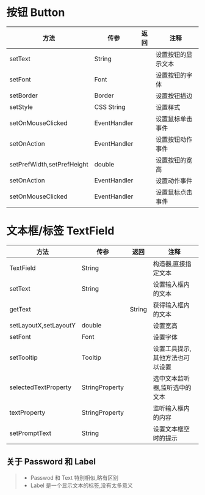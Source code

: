 # 按钮 Button

| 方法                       | 传参                      | 返回 | 注释               |
| -------------------------- | ------------------------- | ---- | ------------------ |
| setText                    | String                    |      | 设置按钮的显示文本 |
| setFont                    | Font                      |      | 设置按钮的字体     |
| setBorder                  | Border                    |      | 设置按钮描边       |
| setStyle                   | CSS String                |      | 设置样式           |
| setOnMouseClicked          | EventHandler<MouseEvent>  |      | 设置鼠标单击事件   |
| setOnAction                | EventHandler<ActionEvent> |      | 设置按钮动作事件   |
| setPrefWidth,setPrefHeight | double                    |      | 设置按钮的宽高     |
| setOnAction                | EventHandler<ActionEvent> |      | 设置动作事件       |
| setOnMouseClicked          | EventHandler<MouseEvent>  |      | 设置鼠标点击事件   |

# 文本框/标签 TextField

| 方法                  | 传参           | 返回   | 注释                            |
| --------------------- | -------------- | ------ | ------------------------------- |
| TextField             | String         |        | 构造器,直接指定文本             |
| setText               | String         |        | 设置输入框内的文本              |
| getText               |                | String | 获得输入框内的文本              |
| setLayoutX,setLayoutY | double         |        | 设置宽高                        |
| setFont               | Font           |        | 设置字体                        |
| setTooltip            | Tooltip        |        | 设置工具提示,其他方法也可以设置 |
| selectedTextProperty  | StringProperty |        | 选中文本监听器,监听选中的文本   |
| textProperty          | StringProperty |        | 监听输入框内的内容              |
| setPromptText         | String         |        | 设置文本框空时的提示            |

## 关于 Password 和 Label

>   *   Passwod 和 Text 特别相似,略有区别
>   *   Label 是一个显示文本的标签,没有太多意义

